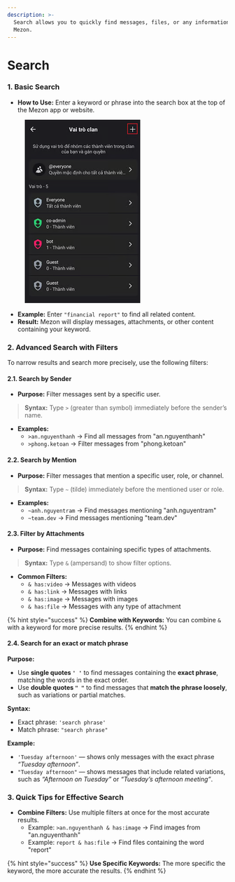 ```yaml
---
description: >-
  Search allows you to quickly find messages, files, or any information within
  Mezon.
---
```


# Search

### **1. Basic Search**

* **How to Use:** Enter a keyword or phrase into the search box at the top of the Mezon app or website.

<figure><img src="../../../../../../.gitbook/assets/image (51).png" alt=""><figcaption></figcaption></figure>

* **Example:** Enter `"financial report"` to find all related content.
* **Result:** Mezon will display messages, attachments, or other content containing your keyword.

### **2. Advanced Search with Filters**

To narrow results and search more precisely, use the following filters:

#### **2.1. Search by Sender**

* **Purpose:** Filter messages sent by a specific user.

> **Syntax:** Type `>` (greater than symbol) immediately before the sender’s name.

* **Examples:**
  * `>an.nguyenthanh` → Find all messages from "an.nguyenthanh"
  * `>phong.ketoan` → Filter messages from "phong.ketoan"

#### **2.2. Search by Mention**

* **Purpose:** Filter messages that mention a specific user, role, or channel.

> **Syntax:** Type `~` (tilde) immediately before the mentioned user or role.

* **Examples:**
  * `~anh.nguyentram` → Find messages mentioning "anh.nguyentram"
  * `~team.dev` → Find messages mentioning "team.dev"

#### **2.3. Filter by Attachments**

* **Purpose:** Find messages containing specific types of attachments.

> **Syntax:** Type `&` (ampersand) to show filter options.

* **Common Filters:**
  * `& has:video` → Messages with videos
  * `& has:link` → Messages with links
  * `& has:image` → Messages with images
  * `& has:file` → Messages with any type of attachment

{% hint style="success" %}
**Combine with Keywords:** You can combine `&` with a keyword for more precise results.
{% endhint %}

#### **2.4. Search for an exact or match phrase**

**Purpose:**

* Use **single quotes `' '`** to find messages containing the **exact phrase**, matching the words in the exact order.
* Use **double quotes `" "`** to find messages that **match the phrase loosely**, such as variations or partial matches.

**Syntax:**

* Exact phrase: `'search phrase'`
* Match phrase: `"search phrase"`

**Example:**

* `'Tuesday afternoon'` — shows only messages with the exact phrase _“Tuesday afternoon”_.
* `"Tuesday afternoon"` — shows messages that include related variations, such as _“Afternoon on Tuesday”_ or _“Tuesday’s afternoon meeting”_.

### **3. Quick Tips for Effective Search**

* **Combine Filters:** Use multiple filters at once for the most accurate results.
  * Example: `>an.nguyenthanh & has:image` → Find images from "an.nguyenthanh"
  * Example: `report & has:file` → Find files containing the word "report"

{% hint style="success" %}
**Use Specific Keywords:** The more specific the keyword, the more accurate the results.
{% endhint %}
